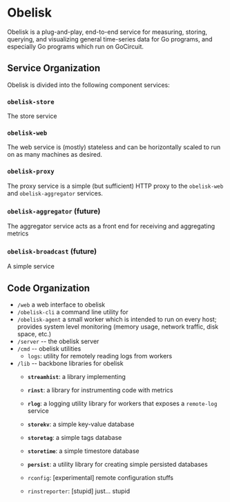 # Obelisk

Obelisk is a plug-and-play, end-to-end service for measuring, storing,
querying, and visualizing general time-series data for Go programs,
and especially Go programs which run on GoCircuit.

## Service Organization
Obelisk is divided into the following component services:

### `obelisk-store`
The store service 

### `obelisk-web`
The web service is (mostly) stateless and can be horizontally scaled to run on
as many machines as desired.

### `obelisk-proxy`
The proxy service is a simple (but sufficient) HTTP proxy to the `obelisk-web`
and `obelisk-aggregator` services.

### `obelisk-aggregator` (future)
The aggregator service acts as a front end for receiving and aggregating metrics

### `obelisk-broadcast` (future)
A simple service 





## Code Organization
* `/web` a web interface to obelisk
* `/obelisk-cli` a command line utility for 
* `/obelisk-agent` a small worker which is intended to run on every host; provides system level monitoring (memory usage, network traffic, disk space, etc.)
* `/server` -- the obelisk server
* `/cmd` -- obelisk utilities
    * `logs`: utility for remotely reading logs from workers
* `/lib` -- backbone libraries for obelisk
    * **`streamhist`**: a library implementing 
    * **`rinst`**: a library for instrumenting code with metrics
    * **`rlog`**: a logging utility library for workers that exposes a `remote-log` service

    * **`storekv`**: a simple key-value database
    * **`storetag`**: a simple tags database
    * **`storetime`**: a simple timestore database
    * **`persist`**: a utility library for creating simple persisted databases

    * `rconfig`: [experimental] remote configuration stuffs
    * `rinstreporter`: [stupid] just... stupid

